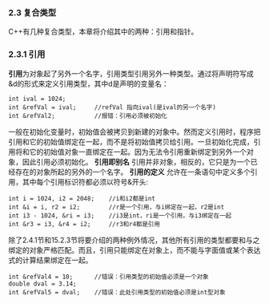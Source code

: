 ### 2.3 复合类型
C++有几种复合类型，本章将介绍其中的两种：引用和指针。
### 2.3.1 引用
**引用**为对象起了另外一个名字，引用类型引用另外一种类型。通过将声明符写成&d的形式来定义引用类型，其中d是声明的变量名：
```
int ival = 1024;
int &refVal = ival;		//refVal 指向ival(是ival的另一个名字)
int &refVal2;			//报错：引用必须被初始化
```
一般在初始化变量时，初始值会被拷贝到新建的对象中。然而定义引用时，程序把引用和它的初始值绑定在一起，而不是将初始值拷贝给引用。一旦初始化完成，引用将和它的初始值对象一直绑定在一起。因为无法令引用重新绑定到另外一个对象，因此引用必须初始化。
**引用即别名**
引用并非对象，相反的，它只是为一个已经存在的对象所起的另外的一个名字。
**引用的定义**
允许在一条语句中定义多个引用，其中每个引用标识符都必须以符号&开头:
```
int i = 1024, i2 = 2048;	//i和i2都是int
int &i = i, r2 = i2;		//r是一个引用，与i绑定在一起，r2是int
int i3 - 1024, &ri = i3;	//i3是int，ri是一个引用，与i3绑定在一起
int &r3 = i3, &r4 = i2;		//r3和r4都是引用
```
除了2.4.1节和15.2.3节将要介绍的两种例外情况，其他所有引用的类型都要和与之绑定的对象严格匹配。而且，引用只能绑定在对象上，而不能与字面值或某个表达式的计算结果绑定在一起。
```
int &refVal4 = 10;		//错误：引用类型的初始值必须是一个对象
double dval = 3.14;
int &refVal5 = dval;	//错误：此处引用类型的初始值必须是int型对象
```
